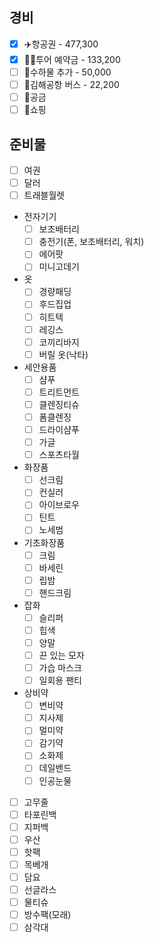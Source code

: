 ## 경비
- [x] ✈️항공권 - 477,300
- [x] 🧑‍🦰투어 예약금 - 133,200
- [ ] 🧳수하물 추가 - 50,000
- [ ] 🚌김해공항 버스 - 22,200
- [ ] 💸공금
- [ ] 💸쇼핑

## 준비물

- [ ] 여권
- [ ] 달러
- [ ] 트래블월렛
- 전자기기
	- [ ] 보조배터리
	- [ ] 충전기(폰, 보조배터리, 워치)
	- [ ] 에어팟
	- [ ] 미니고데기
- 옷
	- [ ] 경량패딩
	- [ ] 후드집업
	- [ ] 히트텍
	- [ ] 레깅스
	- [ ] 코끼리바지
	- [ ] 버릴 옷(낙타)
- 세안용품
	- [ ] 샴푸
	- [ ] 트리트먼트
	- [ ] 클렌징티슈
	- [ ] 폼클렌징
	- [ ] 드라이샴푸
	- [ ] 가글
	- [ ] 스포츠타월
- 화장품
	- [ ] 선크림
	- [ ] 컨실러
	- [ ] 아이브로우
	- [ ] 틴트
	- [ ] 노세범
- 기초화장품
	- [ ] 크림
	- [ ] 바세린
	- [ ] 립밤
	- [ ] 핸드크림
- 잡화
	- [ ] 슬리퍼
	- [ ] 힙색
	- [ ] 양말
	- [ ] 끈 있는 모자
	- [ ] 가습 마스크
	- [ ] 일회용 팬티
- 상비약
	- [ ] 변비약
	- [ ] 지사제
	- [ ] 멀미약
	- [ ] 감기약
	- [ ] 소화제
	- [ ] 데일밴드
	- [ ] 인공눈물
- [ ] 고무줄
- [ ] 타포린백
- [ ] 지퍼백
- [ ] 우산
- [ ] 핫팩
- [ ] 목베개
- [ ] 담요
- [ ] 선글라스
- [ ] 물티슈
- [ ] 방수팩(모래)
- [ ] 삼각대